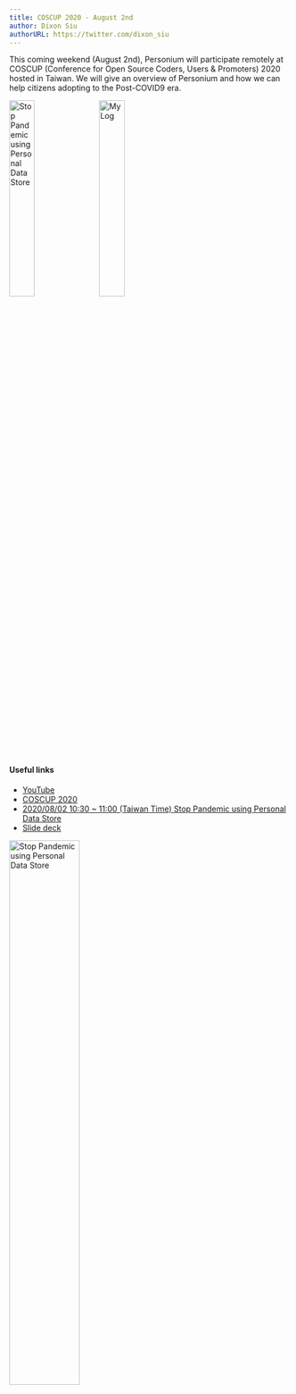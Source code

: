 ```yaml
---
title: COSCUP 2020 - August 2nd
author: Dixon Siu
authorURL: https://twitter.com/dixon_siu
---
```

This coming weekend (August 2nd), Personium will participate remotely at COSCUP (Conference for Open Source Coders, Users & Promoters) 2020 hosted in Taiwan. We will give an overview of Personium and how we can help citizens adopting to the Post-COVID9 era.

<div style="display: inline">
<img
  style="margin-right: 10px;"
  src="/images/news/COSCUP-2020-Personium.jpg"
  width="30%"
  title="Stop Pandemic using Personal Data Store"
/><img
  style="margin-right: 10px;"
  src="/images/news/COSCUP-2020-MyLog.jpg"
  width="30%"
  title="MyLog"
/></div>  

<!--truncate-->

#### Useful links  
- [YouTube](https://bit.ly/COSCUP-2020-PDS-YouTube)  
- [COSCUP 2020](https://coscup.org/2020/en)  
- [2020/08/02 10:30 ~ 11:00 (Taiwan Time) Stop Pandemic using Personal Data Store](https://coscup.org/2020/zh-TW/agenda/T9MZC9)  
- [Slide deck](https://bit.ly/COSCUP-2020-PDS)  
<a href="https://bit.ly/COSCUP-2020-PDS" target="_blank">
  <img
    src="/images/news/Stop-Pandemic-using-Personal-Data-Store.png"
    width="50%"
    title="Stop Pandemic using Personal Data Store"
  />
</a>



